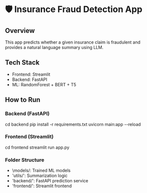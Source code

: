 # 🛡️ Insurance Fraud Detection App

## Overview
This app predicts whether a given insurance claim is fraudulent and provides a natural language summary using LLM.

## Tech Stack
- Frontend: Streamlit
- Backend: FastAPI
- ML: RandomForest + BERT + T5

## How to Run

### Backend (FastAPI)
cd backend pip install -r requirements.txt uvicorn main:app --reload

### Frontend (Streamlit)
cd frontend streamlit run app.py

### Folder Structure
- \models/\: Trained ML models
- \'utils/\': Summarization logic
- \'backend/\': FastAPI prediction service
- \'frontend/\': Streamlit frontend
